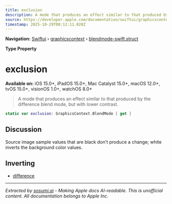 ```yaml
---
title: exclusion
description: A mode that produces an effect similar to that produced by the difference blend mode, but with lower contrast.
source: https://developer.apple.com/documentation/swiftui/graphicscontext/blendmode-swift.struct/exclusion
timestamp: 2025-10-29T00:12:11.028Z
---
```


**Navigation:** [Swiftui](/documentation/swiftui) › [graphicscontext](/documentation/swiftui/graphicscontext) › [blendmode-swift.struct](/documentation/swiftui/graphicscontext/blendmode-swift.struct)

**Type Property**

# exclusion

**Available on:** iOS 15.0+, iPadOS 15.0+, Mac Catalyst 15.0+, macOS 12.0+, tvOS 15.0+, visionOS 1.0+, watchOS 8.0+

> A mode that produces an effect similar to that produced by the difference blend mode, but with lower contrast.

```swift
static var exclusion: GraphicsContext.BlendMode { get }
```

## Discussion

Source image sample values that are black don’t produce a change; white inverts the background color values.

## Inverting

- [difference](/documentation/swiftui/graphicscontext/blendmode-swift.struct/difference)

---

*Extracted by [sosumi.ai](https://sosumi.ai) - Making Apple docs AI-readable.*
*This is unofficial content. All documentation belongs to Apple Inc.*

